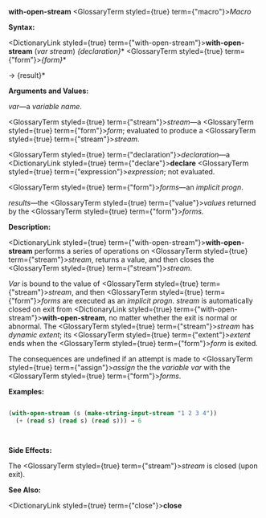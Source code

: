 **with-open-stream** <GlossaryTerm styled={true} term={"macro"}><i>Macro</i></GlossaryTerm> 



**Syntax:** 



<DictionaryLink styled={true} term={"with-open-stream"}><b>with-open-stream</b></DictionaryLink> (*var stream*) *\{declaration\}*\* <GlossaryTerm styled={true} term={"form"}><i>\{form\}</i></GlossaryTerm>\* 



→ \{result\}\* 



**Arguments and Values:** 



*var*—a *variable name*. 



<GlossaryTerm styled={true} term={"stream"}><i>stream</i></GlossaryTerm>—a <GlossaryTerm styled={true} term={"form"}><i>form</i></GlossaryTerm>; evaluated to produce a <GlossaryTerm styled={true} term={"stream"}><i>stream</i></GlossaryTerm>. 



<GlossaryTerm styled={true} term={"declaration"}><i>declaration</i></GlossaryTerm>—a <DictionaryLink styled={true} term={"declare"}><b>declare</b></DictionaryLink> <GlossaryTerm styled={true} term={"expression"}><i>expression</i></GlossaryTerm>; not evaluated. 



<GlossaryTerm styled={true} term={"form"}><i>forms</i></GlossaryTerm>—an *implicit progn*. 



*results*—the <GlossaryTerm styled={true} term={"value"}><i>values</i></GlossaryTerm> returned by the <GlossaryTerm styled={true} term={"form"}><i>forms</i></GlossaryTerm>. 



**Description:** 



<DictionaryLink styled={true} term={"with-open-stream"}><b>with-open-stream</b></DictionaryLink> performs a series of operations on <GlossaryTerm styled={true} term={"stream"}><i>stream</i></GlossaryTerm>, returns a value, and then closes the <GlossaryTerm styled={true} term={"stream"}><i>stream</i></GlossaryTerm>. 



*Var* is bound to the value of <GlossaryTerm styled={true} term={"stream"}><i>stream</i></GlossaryTerm>, and then <GlossaryTerm styled={true} term={"form"}><i>forms</i></GlossaryTerm> are executed as an *implicit progn*. *stream* is automatically closed on exit from <DictionaryLink styled={true} term={"with-open-stream"}><b>with-open-stream</b></DictionaryLink>, no matter whether the exit is normal or abnormal. The <GlossaryTerm styled={true} term={"stream"}><i>stream</i></GlossaryTerm> has *dynamic extent*; its <GlossaryTerm styled={true} term={"extent"}><i>extent</i></GlossaryTerm> ends when the <GlossaryTerm styled={true} term={"form"}><i>form</i></GlossaryTerm> is exited. 



The consequences are undefined if an attempt is made to <GlossaryTerm styled={true} term={"assign"}><i>assign</i></GlossaryTerm> the the *variable var* with the <GlossaryTerm styled={true} term={"form"}><i>forms</i></GlossaryTerm>. 



**Examples:**
```lisp

(with-open-stream (s (make-string-input-stream "1 2 3 4")) 
  (+ (read s) (read s) (read s))) → 6 




```
**Side Effects:** 



The <GlossaryTerm styled={true} term={"stream"}><i>stream</i></GlossaryTerm> is closed (upon exit). 



**See Also:** 



<DictionaryLink styled={true} term={"close"}><b>close</b></DictionaryLink> 



